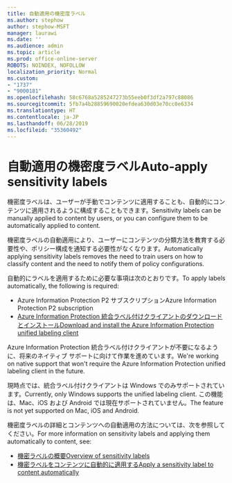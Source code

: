 ```yaml
---
title: 自動適用の機密度ラベル
ms.author: stephow
author: stephow-MSFT
manager: laurawi
ms.date: ''
ms.audience: admin
ms.topic: article
ms.prod: office-online-server
ROBOTS: NOINDEX, NOFOLLOW
localization_priority: Normal
ms.custom:
- "1737"
- "9000181"
ms.openlocfilehash: 58c6768a5285247273b55eeb0f3df2a797c88086
ms.sourcegitcommit: 5fb7a4b28859690020efdea630d03e70cc0e6334
ms.translationtype: HT
ms.contentlocale: ja-JP
ms.lasthandoff: 06/28/2019
ms.locfileid: "35360492"
---
```

# <a name="auto-apply-sensitivity-labels"></a><span data-ttu-id="8e612-102">自動適用の機密度ラベル</span><span class="sxs-lookup"><span data-stu-id="8e612-102">Auto-apply sensitivity labels</span></span>

<span data-ttu-id="8e612-103">機密度ラベルは、ユーザーが手動でコンテンツに適用することも、自動的にコンテンツに適用されるように構成することもできます。</span><span class="sxs-lookup"><span data-stu-id="8e612-103">Sensitivity labels can be manually applied to content by users, or you can configure them to be automatically applied to content.</span></span>

<span data-ttu-id="8e612-104">機密度ラベルの自動適用により、ユーザーにコンテンツの分類方法を教育する必要性や、ポリシー構成を通知する必要性がなくなります。</span><span class="sxs-lookup"><span data-stu-id="8e612-104">Automatically applying sensitivity labels removes the need to train users on how to classify content and the need to notify them of policy configurations.</span></span>

<span data-ttu-id="8e612-105">自動的にラベルを適用するために必要な事項は次のとおりです。</span><span class="sxs-lookup"><span data-stu-id="8e612-105">To apply labels automatically, the following is required:</span></span>

- <span data-ttu-id="8e612-106">Azure Information Protection P2 サブスクリプション</span><span class="sxs-lookup"><span data-stu-id="8e612-106">Azure Information Protection P2 subscription</span></span>
- [<span data-ttu-id="8e612-107">Azure Information Protection 統合ラベル付けクライアントのダウンロードとインストール</span><span class="sxs-lookup"><span data-stu-id="8e612-107">Download and install the Azure Information Protection unified labeling client</span></span>](https://docs.microsoft.com/azure/information-protection/rms-client/install-unifiedlabelingclient-app)

<span data-ttu-id="8e612-108">Azure Information Protection 統合ラベル付けクライアントが不要になるように、将来のネイティブ サポートに向けて作業を進めています。</span><span class="sxs-lookup"><span data-stu-id="8e612-108">We're working on native support that won't require the Azure Information Protection unified labeling client in the future.</span></span>

<span data-ttu-id="8e612-109">現時点では、統合ラベル付けクライアントは Windows でのみサポートされています。</span><span class="sxs-lookup"><span data-stu-id="8e612-109">Currently, only Windows supports the unified labeling client.</span></span>  <span data-ttu-id="8e612-110">この機能は、Mac、iOS および Android では現在サポートされていません。</span><span class="sxs-lookup"><span data-stu-id="8e612-110">The feature is not yet supported on Mac, iOS and Android.</span></span>

<span data-ttu-id="8e612-111">機密度ラベルの詳細とコンテンツへの自動適用の方法については、次を参照してください。</span><span class="sxs-lookup"><span data-stu-id="8e612-111">For more information on sensitivity labels and applying them automatically to content,  see:</span></span>

- [<span data-ttu-id="8e612-112">機密ラベルの概要</span><span class="sxs-lookup"><span data-stu-id="8e612-112">Overview of sensitivity labels</span></span>](https://docs.microsoft.com/office365/securitycompliance/sensitivity-labels)
- [<span data-ttu-id="8e612-113">機密ラベルをコンテンツに自動的に適用する</span><span class="sxs-lookup"><span data-stu-id="8e612-113">Apply a sensitivity label to content automatically</span></span>](https://docs.microsoft.com/office365/securitycompliance/apply_sensitivity_label_automatically)